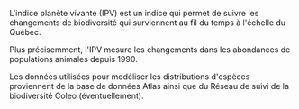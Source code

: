 
L'indice planète vivante (IPV) est un indice qui permet de suivre les changements de biodiversité qui surviennent au fil du temps à l'échelle du Québec.


Plus précisemment, l'IPV mesure les changements dans les abondances de populations animales depuis 1990.


Les données utilisées pour modéliser les distributions d'espèces proviennent de la base de données Atlas ainsi que du Réseau de suivi de la biodiversité Coleo (éventuellement).
